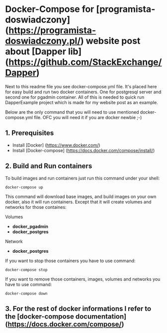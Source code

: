 # Docker-Compose for [programista-doswiadczony] (https://programista-doswiadczony.pl/) website post about [Dapper lib] (https://github.com/StackExchange/Dapper)

Next to this readme file you see docker-compose.yml file.
It's placed here for easy build and run two docker containers. One for postgresql server and second one for pgadmin container.
All of this is needed to quick run DapperExample project which is made for my website post as an example.

Below are the only command that you will need to use mentioned docker-compose.yml file.
OFC you will need it if you are docker newbie ;-)

## 1. Prerequisites
- Install [Docker] (https://www.docker.com/)
- Install [Docker-compose] (https://docs.docker.com/compose/install/)

## 2. Build and Run containers

To build images and run containers just run this command under your shell:

```
docker-compose up
```

This command will download base images, and build images on your own docker, also it will run containers. Except that it will create volumes and networks for those containes:

Volumes
- **docker_pgadmin**
- **docker_postgres**

Network
- **docker_postgres**


If you want to stop those containers you have to use command:

```
docker-compose stop
```

If you want to remove those containers, images, volumes and networks you have to use command:

```
docker-compose down
```

## 3. For the rest of docker informations I refer to the [docker-compose documentation] (https://docs.docker.com/compose/)